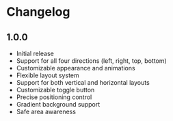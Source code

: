 # Changelog

## 1.0.0

* Initial release
* Support for all four directions (left, right, top, bottom)
* Customizable appearance and animations
* Flexible layout system
* Support for both vertical and horizontal layouts
* Customizable toggle button
* Precise positioning control
* Gradient background support
* Safe area awareness 